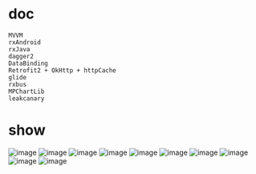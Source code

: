 doc
====
    MVVM
    rxAndroid
    rxJava
    dagger2
    DataBinding
    Retrofit2 + OkHttp + httpCache
    glide
    rxbus
    MPChartLib
    leakcanary
    
show
======
![image](doc/image/add_contunt_address.png)
![image](doc/image/detail_fragment.png)
![image](doc/image/dialog_zhifu.png)
![image](doc/image/home_group.png)
![image](doc/image/home_my.png)
![image](doc/image/home_select_fund.png)
![image](doc/image/list_more.png)
![image](doc/image/save_lianxi_address.png)
![image](doc/image/udpate_pass.png)
![image](doc/image/update_pass2.png)
